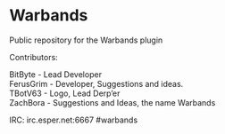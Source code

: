 Warbands
========

Public repository for the Warbands plugin

Contributors:

BitByte	-		Lead Developer  
FerusGrim -		Developer, Suggestions and ideas.  
TBotV63	-	Logo, Lead Derp’er  
ZachBora -		Suggestions and Ideas, the name Warbands  

IRC: irc.esper.net:6667 #warbands
